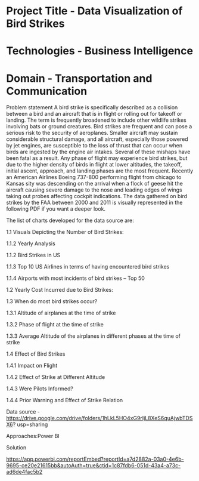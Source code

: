 #  Project Title - Data Visualization of Bird Strikes
#  Technologies - Business Intelligence
#  Domain       - Transportation and Communication

Problem statement
A bird strike is specifically described as a collision between a bird and an aircraft that is in flight or rolling out for takeoff or landing. The term is frequently broadened to include other wildlife strikes involving bats or ground creatures. Bird strikes are frequent and can pose a serious risk to the security of aeroplanes. Smaller aircraft may sustain considerable structural damage, and all aircraft, especially those powered by jet engines, are susceptible to the loss of thrust that can occur when birds are ingested by the engine air intakes. Several of these mishaps have been fatal as a result.
Any phase of flight may experience bird strikes, but due to the higher density of birds in flight at lower altitudes, the takeoff, initial ascent, approach, and landing phases are the most frequent. Recently an American Airlines Boeing 737-800 performing flight from chicago to Kansas sity was descending on the arrival when a flock of geese hit the aircraft causing severe damage to the nose and leading edges of wings taking out probes affecting cockpit indications. The data gathered on bird strikes by the FAA between 2000 and 2011 is visually represented in the following PDF if you want a deeper look.

The list of charts developed for the data source are:

1.1 Visuals Depicting the Number of Bird Strikes:

1.1.2 Yearly Analysis

1.1.2 Bird Strikes in US

1.1.3 Top 10 US Airlines in terms of having encountered bird strikes

1.1.4 Airports with most incidents of bird strikes – Top 50

1.2 Yearly Cost Incurred due to Bird Strikes:

1.3 When do most bird strikes occur?

1.3.1 Altitude of airplanes at the time of strike

1.3.2 Phase of flight at the time of strike

1.3.3 Average Altitude of the airplanes in different phases at the time of strike

1.4 Effect of Bird Strikes

1.4.1 Impact on Flight

1.4.2 Effect of Strike at Different Altitude

1.4.3 Were Pilots Informed?

1.4.4 Prior Warning and Effect of Strike Relation

Data source - 
https://drive.google.com/drive/folders/1hLkL5HO4xG9rIjL8XeS6quAjwbTDSX6?
usp=sharing

Approaches:Power BI

Solution

https://app.powerbi.com/reportEmbed?reportId=a7d2882a-03a0-4e6b-9695-ce20e21615bb&autoAuth=true&ctid=1c87fdb6-051d-43a4-a73c-ad6de4fac5b2
